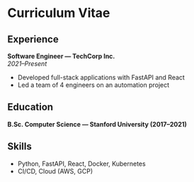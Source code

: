 # Curriculum Vitae

## Experience
**Software Engineer — TechCorp Inc.**  
*2021–Present*  
- Developed full-stack applications with FastAPI and React  
- Led a team of 4 engineers on an automation project  

## Education
**B.Sc. Computer Science — Stanford University (2017–2021)**

## Skills
- Python, FastAPI, React, Docker, Kubernetes
- CI/CD, Cloud (AWS, GCP)
